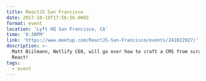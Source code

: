 ```yaml
---
title: ReactJS San Francisco
date: 2017-10-19T17:56:56.000Z
format: event
location: 'Lyft HQ San Francisco, CA'
time: '6:30PM'
link: 'https://www.meetup.com/ReactJS-San-Francisco/events/241022927/'
description: >-
  Matt Biilmann, Netlify CEO, will go over how to craft a CMS from scratch in
  React!
tags:
  - event
---
```






